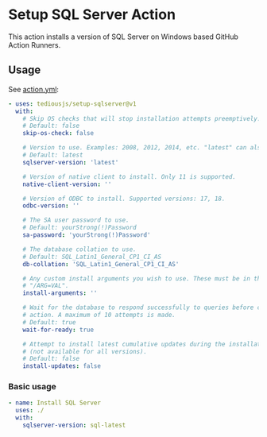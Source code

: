 # Setup SQL Server Action

This action installs a version of SQL Server on Windows based GitHub Action Runners.

## Usage

See [action.yml](./action.yml):
<!-- start usage -->
```yaml
- uses: tediousjs/setup-sqlserver@v1
  with:
    # Skip OS checks that will stop installation attempts preemptively.
    # Default: false
    skip-os-check: false

    # Version to use. Examples: 2008, 2012, 2014, etc. "latest" can also be used.
    # Default: latest
    sqlserver-version: 'latest'

    # Version of native client to install. Only 11 is supported.
    native-client-version: ''

    # Version of ODBC to install. Supported versions: 17, 18.
    odbc-version: ''

    # The SA user password to use.
    # Default: yourStrong(!)Password
    sa-password: 'yourStrong(!)Password'

    # The database collation to use.
    # Default: SQL_Latin1_General_CP1_CI_AS
    db-collation: 'SQL_Latin1_General_CP1_CI_AS'

    # Any custom install arguments you wish to use. These must be in the format of
    # "/ARG=VAL".
    install-arguments: ''

    # Wait for the database to respond successfully to queries before completing the
    # action. A maximum of 10 attempts is made.
    # Default: true
    wait-for-ready: true

    # Attempt to install latest cumulative updates during the installation process
    # (not available for all versions).
    # Default: false
    install-updates: false
```
<!-- end usage -->

### Basic usage

```yml
- name: Install SQL Server
  uses: ./
  with:
    sqlserver-version: sql-latest
```
